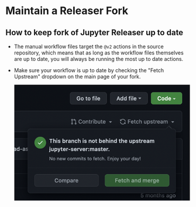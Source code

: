 # Maintain a Releaser Fork

## How to keep fork of Jupyter Releaser up to date

- The manual workflow files target the `@v2` actions in the source repository, which means that as long as
  the workflow files themselves are up to date, you will always be running the most up to date actions.

- Make sure your workflow is up to date by checking the "Fetch Upstream" dropdown on the main page of your fork.

  ![Fetch Upstream Dropdown](../images/fork_fetch.png)
